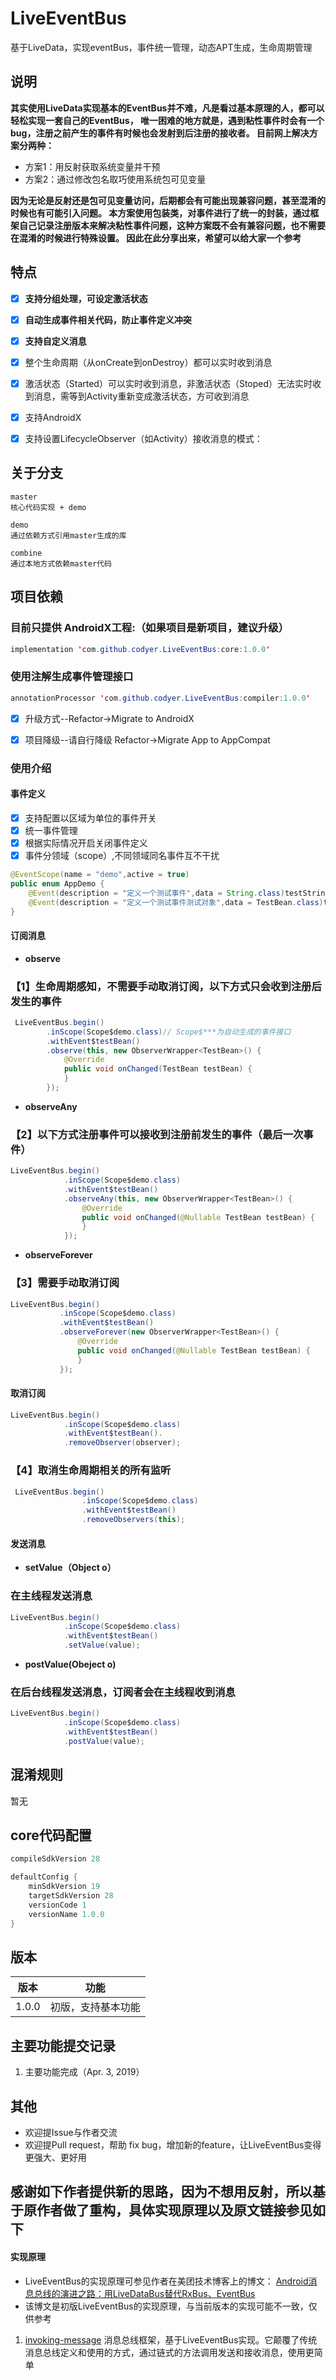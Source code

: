 # LiveEventBus
基于LiveData，实现eventBus，事件统一管理，动态APT生成，生命周期管理

## 说明
**其实使用LiveData实现基本的EventBus并不难，凡是看过基本原理的人，都可以轻松实现一套自己的EventBus，
唯一困难的地方就是，遇到粘性事件时会有一个bug，注册之前产生的事件有时候也会发射到后注册的接收者。
目前网上解决方案分两种：**
+ 方案1：用反射获取系统变量并干预
+ 方案2：通过修改包名取巧使用系统包可见变量

**因为无论是反射还是包可见变量访问，后期都会有可能出现兼容问题，甚至混淆的时候也有可能引入问题。
本方案使用包装类，对事件进行了统一的封装，通过框架自己记录注册版本来解决粘性事件问题，这种方案既不会有兼容问题，也不需要在混淆的时候进行特殊设置。
因此在此分享出来，希望可以给大家一个参考**

## 特点
- [x]  **支持分组处理，可设定激活状态**
- [x]  **自动生成事件相关代码，防止事件定义冲突**
- [x]  **支持自定义消息**
- [x]  整个生命周期（从onCreate到onDestroy）都可以实时收到消息
- [x]  激活状态（Started）可以实时收到消息，非激活状态（Stoped）无法实时收到消息，需等到Activity重新变成激活状态，方可收到消息
- [x]  支持AndroidX
- [x] 支持设置LifecycleObserver（如Activity）接收消息的模式：


## 关于分支

    master
    核心代码实现 + demo

    demo
    通过依赖方式引用master生成的库

    combine
    通过本地方式依赖master代码


## 项目依赖
### 目前只提供 AndroidX工程:（如果项目是新项目，建议升级）

```java
implementation 'com.github.codyer.LiveEventBus:core:1.0.0'
```

### 使用注解生成事件管理接口
```java
annotationProcessor 'com.github.codyer.LiveEventBus:compiler:1.0.0' 
```

- [x]  升级方式--Refactor->Migrate to AndroidX
- [x]  项目降级--请自行降级 Refactor->Migrate App to AppCompat


### 使用介绍
#### 事件定义
- [x]  支持配置以区域为单位的事件开关
- [x]  统一事件管理
- [x]  根据实际情况开启关闭事件定义
- [x]  事件分领域（scope）,不同领域同名事件互不干扰

```java
@EventScope(name = "demo",active = true)
public enum AppDemo {
    @Event(description = "定义一个测试事件",data = String.class)testString,
    @Event(description = "定义一个测试事件测试对象",data = TestBean.class)testBean,
}
```


#### 订阅消息

- **observe**
### 【1】生命周期感知，不需要手动取消订阅，以下方式只会收到注册后发生的事件

```java
 LiveEventBus.begin()
        .inScope(Scope$demo.class)// Scope$***为自动生成的事件接口
        .withEvent$testBean()
        .observe(this, new ObserverWrapper<TestBean>() {
            @Override
            public void onChanged(TestBean testBean) {
            }
        });
```

- **observeAny**
### 【2】以下方式注册事件可以接收到注册前发生的事件（最后一次事件）

```java
LiveEventBus.begin()
            .inScope(Scope$demo.class)
            .withEvent$testBean()
            .observeAny(this, new ObserverWrapper<TestBean>() {
                @Override
                public void onChanged(@Nullable TestBean testBean) {
                }
            });
 ```

- **observeForever**
### 【3】需要手动取消订阅

 ```java
LiveEventBus.begin()
            .inScope(Scope$demo.class)
            .withEvent$testBean()
            .observeForever(new ObserverWrapper<TestBean>() {
                @Override
                public void onChanged(@Nullable TestBean testBean) {
                }
            });
```

#### 取消订阅

```java
LiveEventBus.begin()
            .inScope(Scope$demo.class)
            .withEvent$testBean().
	        .removeObserver(observer);
```


### 【4】取消生命周期相关的所有监听

``` java
 LiveEventBus.begin()
                .inScope(Scope$demo.class)
                .withEvent$testBean()
                .removeObservers(this);
```


#### 发送消息
- **setValue（Object o）**
### 在主线程发送消息

```java
LiveEventBus.begin()
            .inScope(Scope$demo.class)
            .withEvent$testBean()
            .setValue(value);
```

- **postValue(Obeject o)**
### 在后台线程发送消息，订阅者会在主线程收到消息

```java
LiveEventBus.begin()
            .inScope(Scope$demo.class)
            .withEvent$testBean()
            .postValue(value);
```


## 混淆规则
暂无

## core代码配置

``` java
compileSdkVersion 28

defaultConfig {
    minSdkVersion 19
    targetSdkVersion 28
    versionCode 1
    versionName 1.0.0
}
```

## 版本

版本 | 功能
---|---
1.0.0 | 初版，支持基本功能


## 主要功能提交记录
1. 主要功能完成（Apr. 3, 2019）


## 其他
- 欢迎提Issue与作者交流
- 欢迎提Pull request，帮助 fix bug，增加新的feature，让LiveEventBus变得更强大、更好用


## 感谢如下作者提供新的思路，因为不想用反射，所以基于原作者做了重构，具体实现原理以及原文链接参见如下


#### 实现原理
- LiveEventBus的实现原理可参见作者在美团技术博客上的博文：
[Android消息总线的演进之路：用LiveDataBus替代RxBus、EventBus](https://tech.meituan.com/Android_LiveDataBus.html)
- 该博文是初版LiveEventBus的实现原理，与当前版本的实现可能不一致，仅供参考
1. [invoking-message](https://github.com/JeremyLiao/invoking-message) 消息总线框架，基于LiveEventBus实现。它颠覆了传统消息总线定义和使用的方式，通过链式的方法调用发送和接收消息，使用更简单
